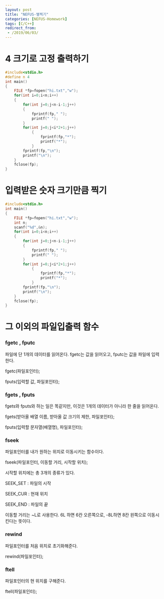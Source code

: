 ```yaml
---
layout: post
title: "NEFUS-별찍기"
categories: [NEFUS-Homework]
tags: [C/C++]
redirect_from:
 - /2019/06/03/
---
```


# 4 크기로 고정 출력하기


```c
#include<stdio.h>
#define n 4
int main()
{
	FILE *fp=fopen("hi.txt","w");
	for(int i=0;i<n;i++)
	{
		for(int j=0;j<n-i-1;j++)
		{
			fprintf(fp," ");
			printf(" ");
		}
		for(int j=0;j<i*2+1;j++)
			{
				fprintf(fp,"*");
				printf("*");
			}
		fprintf(fp,"\n");
		printf("\n");
	}
	fclose(fp);
}
```

# 입력받은 숫자 크기만큼 찍기


```c
#include<stdio.h>
int main()
{
	FILE *fp=fopen("hi.txt","w");
	int n;
	scanf("%d",&n);
	for(int i=0;i<n;i++)
	{
		for(int j=0;j<n-i-1;j++)
		{
			fprintf(fp," ");
			printf(" ");
		}
		for(int j=0;j<i*2+1;j++)
			{
				fprintf(fp,"*");
				printf("*");
			}
		fprintf(fp,"\n");
		printf("\n");
	}
	fclose(fp);
}
```


# 그 이외의 파일입출력 함수



### fgetc , fputc

파일에 단 1개의 데이터를 읽어온다. fgetc는 값을 읽어오고, fputc는 값을 파일에 입력한다.

fgetc(파일포인터);

fputs(입력할 값, 파일포인터);

 

### fgets , fputs

fgets와 fputs와 하는 일은 똑같지만, 이것은 1개의 데이터가 아니라 한 줄을 읽어온다.

fgets(받아올 배열 이름, 받아올 값 크기의 제한, 파일포인터);

fputs(입력할 문자열(배열명), 파일포인터);

 


### fseek

파일포인터를 내가 원하는 위치로 이동시키는 함수이다.

fseek(파일포인터, 이동할 거리, 시작할 위치);

시작할 위치에는 총 3개의 종류가 있다.

SEEK_SET : 파일의 시작

SEEK_CUR : 현재 위치

SEEK_END : 파일의 끝

이동할 거리는 ~L로 사용한다. 6L 하면 6칸 오른쪽으로, -8L하면 8칸 왼쪽으로 이동시킨다는 뜻이다.

 

### rewind

파일포인터를 처음 위치로 초기화해준다.

rewind(파일포인터);



### ftell

파일포인터의 현 위치를 구해준다.

ftell(파일포인터);



